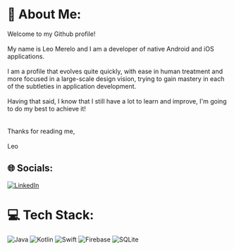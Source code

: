 # 💫 About Me:
Welcome to my Github profile!<br>
<br>My name is Leo Merelo and I am a developer of native Android and iOS applications.<br><br>I am a profile that evolves quite quickly, with ease in human treatment and more focused in a large-scale design vision, trying to gain mastery in each of the subtleties in application development.<br><br>Having that said, I know that I still have a lot to learn and improve, I'm going to do my best to achieve it!<br><br><br>Thanks for reading me,<br><br>Leo


## 🌐 Socials:
[![LinkedIn](https://img.shields.io/badge/LinkedIn-%230077B5.svg?logo=linkedin&logoColor=white)](https://linkedin.com/in/https://www.linkedin.com/in/leo-merelo-82680b122/) 

# 💻 Tech Stack:
![Java](https://img.shields.io/badge/java-%23ED8B00.svg?style=flat&logo=openjdk&logoColor=white) ![Kotlin](https://img.shields.io/badge/kotlin-%237F52FF.svg?style=flat&logo=kotlin&logoColor=white) ![Swift](https://img.shields.io/badge/swift-F54A2A?style=flat&logo=swift&logoColor=white) ![Firebase](https://img.shields.io/badge/firebase-%23039BE5.svg?style=flat&logo=firebase) ![SQLite](https://img.shields.io/badge/sqlite-%2307405e.svg?style=flat&logo=sqlite&logoColor=white)

<!-- Proudly created with GPRM ( https://gprm.itsvg.in ) -->
